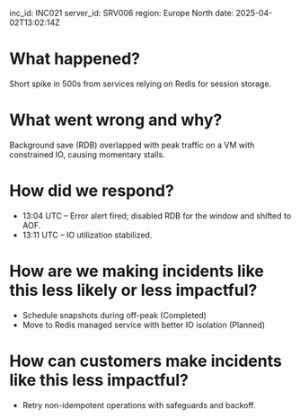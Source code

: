 inc_id: INC021
server_id: SRV006
region: Europe North
date: 2025-04-02T13:02:14Z

# What happened?
Short spike in 500s from services relying on Redis for session storage.

# What went wrong and why?
Background save (RDB) overlapped with peak traffic on a VM with constrained IO, causing momentary stalls.

# How did we respond?
* 13:04 UTC – Error alert fired; disabled RDB for the window and shifted to AOF.
* 13:11 UTC – IO utilization stabilized.

# How are we making incidents like this less likely or less impactful?
* Schedule snapshots during off-peak (Completed)
* Move to Redis managed service with better IO isolation (Planned)

# How can customers make incidents like this less impactful?
* Retry non-idempotent operations with safeguards and backoff.
